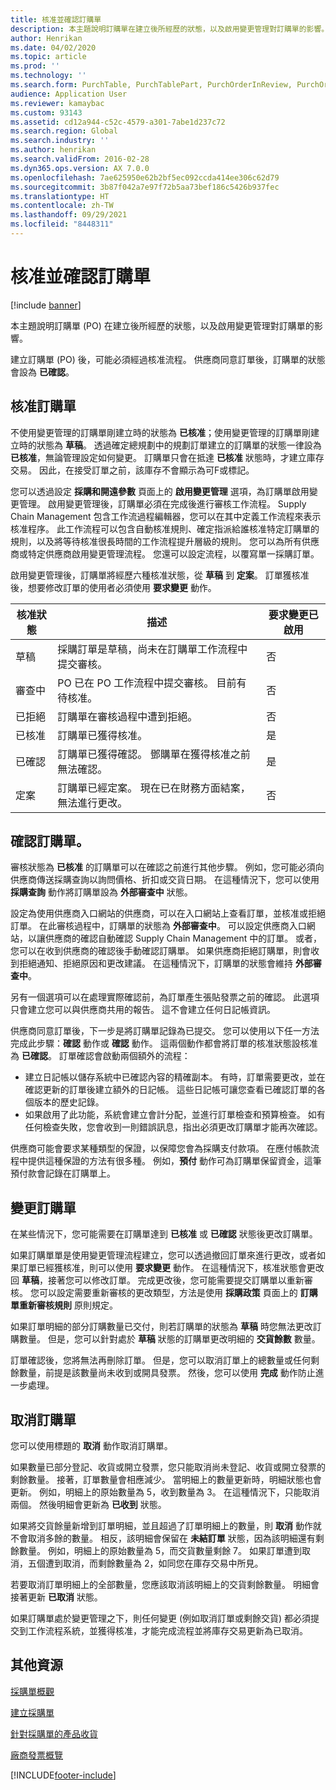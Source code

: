```yaml
---
title: 核准並確認訂購單
description: 本主題說明訂購單在建立後所經歷的狀態，以及啟用變更管理對訂購單的影響。
author: Henrikan
ms.date: 04/02/2020
ms.topic: article
ms.prod: ''
ms.technology: ''
ms.search.form: PurchTable, PurchTablePart, PurchOrderInReview, PurchOrderApproved, PurchOrderInDraft, PurchOrderAssignedToMe, VendPurchOrderJournalListPage, PurchTableWorkflowDropDialog, VendPurchOrderJournal
audience: Application User
ms.reviewer: kamaybac
ms.custom: 93143
ms.assetid: cd12a944-c52c-4579-a301-7abe1d237c72
ms.search.region: Global
ms.search.industry: ''
ms.author: henrikan
ms.search.validFrom: 2016-02-28
ms.dyn365.ops.version: AX 7.0.0
ms.openlocfilehash: 7ae625950e62b2bf5ec092ccda414ee306c62d79
ms.sourcegitcommit: 3b87f042a7e97f72b5aa73bef186c5426b937fec
ms.translationtype: HT
ms.contentlocale: zh-TW
ms.lasthandoff: 09/29/2021
ms.locfileid: "8448311"
---
```

# <a name="approve-and-confirm-purchase-orders"></a>核准並確認訂購單

[!include [banner](../includes/banner.md)]

本主題說明訂購單 (PO) 在建立後所經歷的狀態，以及啟用變更管理對訂購單的影響。

建立訂購單 (PO) 後，可能必須經過核准流程。 供應商同意訂單後，訂購單的狀態會設為 **已確認**。

## <a name="approval-of-purchase-orders"></a>核准訂購單
不使用變更管理的訂購單剛建立時的狀態為 **已核准**；使用變更管理的訂購單剛建立時的狀態為 **草稿**。 透過確定總規劃中的規劃訂單建立的訂購單的狀態一律設為 **已核准**，無論管理設定如何變更。 訂購單只會在抵達 **已核准** 狀態時，才建立庫存交易。 因此，在接受訂單之前，該庫存不會顯示為可F或標記。

您可以透過設定 **採購和開遠參數** 頁面上的 **啟用變更管理** 選項，為訂購單啟用變更管理。 啟用變更管理後，訂購單必須在完成後進行審核工作流程。 Supply Chain Management 包含工作流過程編輯器，您可以在其中定義工作流程來表示核准程序。 此工作流程可以包含自動核准規則、確定指派給誰核准特定訂購單的規則，以及將等待核准很長時間的工作流程提升層級的規則。 您可以為所有供應商或特定供應商啟用變更管理流程。 您還可以設定流程，以覆寫單一採購訂單。

啟用變更管理後，訂購單將經歷六種核准狀態，從 **草稿** 到 **定案**。 訂單獲核准後，想要修改訂單的使用者必須使用 **要求變更** 動作。

| 核准狀態 | 描述                                                                      | 要求變更已啟用 |
|-----------------|----------------------------------------------------------------------------------|---------------------------|
| 草稿           | 採購訂單是草稿，尚未在訂購單工作流程中提交審核。     | 否                        |
| 審查中       | PO 已在 PO 工作流程中提交審核。 目前有待核准。       | 否                        |
| 已拒絕        | 訂購單在審核過程中遭到拒絕。                                 | 否                        |
| 已核准        | 訂購單已獲得核准。                                                             | 是                       |
| 已確認       | 訂購單已獲得確認。 鄧購單在獲得核准之前無法確認。        | 是                       |
| 定案       | 訂購單已經定案。 現在已在財務方面結案，無法進行更改。 | 否                        |

## <a name="confirming-purchase-orders"></a>確認訂購單。
審核狀態為 **已核准** 的訂購單可以在確認之前進行其他步驟。 例如，您可能必須向供應商傳送採購查詢以詢問價格、折扣或交貨日期。 在這種情況下，您可以使用 **採購查詢** 動作將訂購單設為 **外部審查中** 狀態。

設定為使用供應商入口網站的供應商，可以在入口網站上查看訂單，並核准或拒絕訂單。 在此審核過程中，訂購單的狀態為 **外部審查中**。 可以設定供應商入口網站，以讓供應商的確認自動確認 Supply Chain Management 中的訂單。 或者，您可以在收到供應商的確認後手動確認訂購單。 如果供應商拒絕訂購單，則會收到拒絕通知、拒絕原因和更改建議。 在這種情況下，訂購單的狀態會維持 **外部審查中**。

另有一個選項可以在處理實際確認前，為訂單產生張貼發票之前的確認。 此選項只會建立您可以與供應商共用的報告。 這不會建立任何日記帳資訊。

供應商同意訂單後，下一步是將訂購單記錄為已提交。 您可以使用以下任一方法完成此步驟：**確認** 動作或 **確認** 動作。 這兩個動作都會將訂單的核准狀態設核准為 **已確認**。 訂單確認會啟動兩個額外的流程：

-   建立日記帳以儲存系統中已確認內容的精確副本。 有時，訂單需要更改，並在確認更新的訂單後建立額外的日記帳。 這些日記帳可讓您查看已確認訂單的各個版本的歷史記錄。
-   如果啟用了此功能，系統會建立會計分配，並進行訂單檢查和預算檢查。 如有任何檢查失敗，您會收到一則錯誤訊息，指出必須更改訂購單才能再次確認。

供應商可能會要求某種類型的保證，以保障您會為採購支付款項。 在應付帳款流程中提供這種保證的方法有很多種。 例如，**預付** 動作可為訂購單保留資金，這筆預付款會記錄在訂購單上。

## <a name="changing-purchase-orders"></a>變更訂購單
在某些情況下，您可能需要在訂購單達到 **已核准** 或 **已確認** 狀態後更改訂購單。

如果訂購單單是使用變更管理流程建立，您可以透過撤回訂單來進行更改，或者如果訂單已經獲核准，則可以使用 **要求變更** 動作。 在這種情況下，核准狀態會更改回 **草稿**，接著您可以修改訂單。 完成更改後，您可能需要提交訂購單以重新審核。 您可以設定需要重新審核的更改類型，方法是使用 **採購政策** 頁面上的 **訂購單重新審核規則** 原則規定。

如果訂單明細的部分訂購數量已交付，則若訂購單的狀態為 **草稿** 時您無法更改訂購數量。 但是，您可以針對處於 **草稿** 狀態的訂購單更改明細的 **交貨餘數** 數量。

訂單確認後，您將無法再刪除訂單。 但是，您可以取消訂單上的總數量或任何剩餘數量，前提是該數量尚未收到或開具發票。 然後，您可以使用 **完成** 動作防止進一步處理。 


## <a name="canceling-purchase-orders"></a>取消訂購單

您可以使用標題的 **取消** 動作取消訂購單。

如果數量已部分登記、收貨或開立發票，您只能取消尚未登記、收貨或開立發票的剩餘數量。 接著，訂單數量會相應減少。 當明細上的數量更新時，明細狀態也會更新。 例如，明細上的原始數量為 5，收到數量為 3。 在這種情況下，只能取消兩個。 然後明細會更新為 **已收到** 狀態。

如果將交貨餘量新增到訂單明細，並且超過了訂單明細上的數量，則 **取消** 動作就不會取消多餘的數量。 相反，該明細會保留在 **未結訂單** 狀態，因為該明細還有剩餘數量。 例如，明細上的原始數量為 5，而交貨數量剩餘 7。 如果訂單遭到取消，五個遭到取消，而剩餘數量為 2，如同您在庫存交易中所見。

若要取消訂單明細上的全部數量，您應該取消該明細上的交貨剩餘數量。 明細會接著更新 **已取消** 狀態。

如果訂購單處於變更管理之下，則任何變更 (例如取消訂單或剩餘交貨) 都必須提交到工作流程系統，並獲得核准，才能完成流程並將庫存交易更新為已取消。

## <a name="additional-resources"></a>其他資源

[採購單概觀](purchase-order-overview.md)

[建立採購單](purchase-order-creation.md)

[針對採購單的產品收貨](product-receipt-against-purchase-orders.md)

[廠商發票概覽](../../finance/accounts-payable/vendor-invoices-overview.md)





[!INCLUDE[footer-include](../../includes/footer-banner.md)]